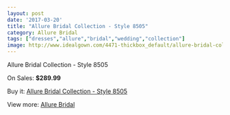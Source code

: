 ```yaml
---
layout: post
date: '2017-03-20'
title: "Allure Bridal Collection - Style 8505"
category: Allure Bridal
tags: ["dresses","allure","bridal","wedding","collection"]
image: http://www.idealgown.com/4471-thickbox_default/allure-bridal-collection-style-8505.jpg
---
```

Allure Bridal Collection - Style 8505

On Sales: **$289.99**
<a href="https://www.idealgown.com/en/allure-bridal/2013-allure-bridal-collection-style-8505.html"><amp-img layout="responsive" width="600" height="600" src="//www.idealgown.com/4471-thickbox_default/allure-bridal-collection-style-8505.jpg" alt="Allure Bridal Collection - Style 8505 0" /></a>
<a href="https://www.idealgown.com/en/allure-bridal/2013-allure-bridal-collection-style-8505.html"><amp-img layout="responsive" width="600" height="600" src="//www.idealgown.com/4472-thickbox_default/allure-bridal-collection-style-8505.jpg" alt="Allure Bridal Collection - Style 8505 1" /></a>
<a href="https://www.idealgown.com/en/allure-bridal/2013-allure-bridal-collection-style-8505.html"><amp-img layout="responsive" width="600" height="600" src="//www.idealgown.com/4473-thickbox_default/allure-bridal-collection-style-8505.jpg" alt="Allure Bridal Collection - Style 8505 2" /></a>

Buy it: [Allure Bridal Collection - Style 8505](https://www.idealgown.com/en/allure-bridal/2013-allure-bridal-collection-style-8505.html "Allure Bridal Collection - Style 8505")

View more: [Allure Bridal](https://www.idealgown.com/en/29-allure-bridal "Allure Bridal")